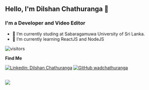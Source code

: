 ## Hello, I'm Dilshan Chathuranga 👋

### I'm a Developer and Video Editor

- 🌱 I’m currently studing at Sabaragamuwa University of Sri Lanka.
- 🌱 I’m currently learning ReactJS and NodeJS



![visitors](https://visitor-badge.glitch.me/badge?page_id=wadchathuranga.wadchathuranga)

**Find Me**

[![Linkedin: Dilshan Chathuranga](https://img.shields.io/badge/-wadchathuranga-blue?style=flat-square&logo=Linkedin&logoColor=white&link=https://www.linkedin.com/in/dilshan-chathuranga-2a5a291a8/)](https://www.linkedin.com/in/dilshan-chathuranga-2a5a291a8/)
[![GitHub wadchathuranga](https://img.shields.io/github/followers/wadchathuranga?label=follow&style=social)](https://github.com/wadchathuranga)

<br/>

<a href="https://github.com/wadchathuranga">
  <img src='https://github-readme-stats.vercel.app/api?username=wadchathuranga&&show_icons=true&title_color=ffffff&icon_color=bb2acf&text_color=daf7dc&bg_color=151515'>
</a>


